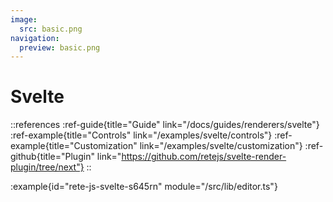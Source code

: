 ```yaml
---
image:
  src: basic.png
navigation:
  preview: basic.png
---
```


# Svelte

::references
:ref-guide{title="Guide" link="/docs/guides/renderers/svelte"}
:ref-example{title="Controls" link="/examples/svelte/controls"}
:ref-example{title="Customization" link="/examples/svelte/customization"}
:ref-github{title="Plugin" link="https://github.com/retejs/svelte-render-plugin/tree/next"}
::


:example{id="rete-js-svelte-s645rn" module="/src/lib/editor.ts"}
